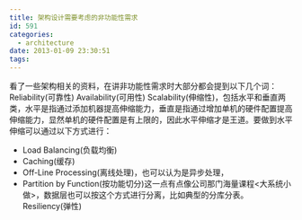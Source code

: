```yaml
---
title: 架构设计需要考虑的非功能性需求
id: 591
categories:
  - architecture
date: 2013-01-09 23:30:51
tags:
---
```


看了一些架构相关的资料，在讲非功能性需求时大部分都会提到以下几个词：
Reliability(可靠性)
Availability(可用性)
Scalability(伸缩性)，包括水平和垂直两类，水平是指通过添加机器提高伸缩能力，垂直是指通过增加单机的硬件配置提高伸缩能力，显然单机的硬件配置是有上限的，因此水平伸缩才是王道。要做到水平伸缩可以通过以下方式进行：

*   Load Balancing(负载均衡)
*   Caching(缓存)
*   Off-Line Processing(离线处理)，也可以认为是异步处理，
*   Partition by Function(按功能切分)这一点有点像公司那门海量课程&lt;大系统小做&gt;，数据层也可以按这个方式进行分离，比如典型的分库分表。
Resiliency(弹性)